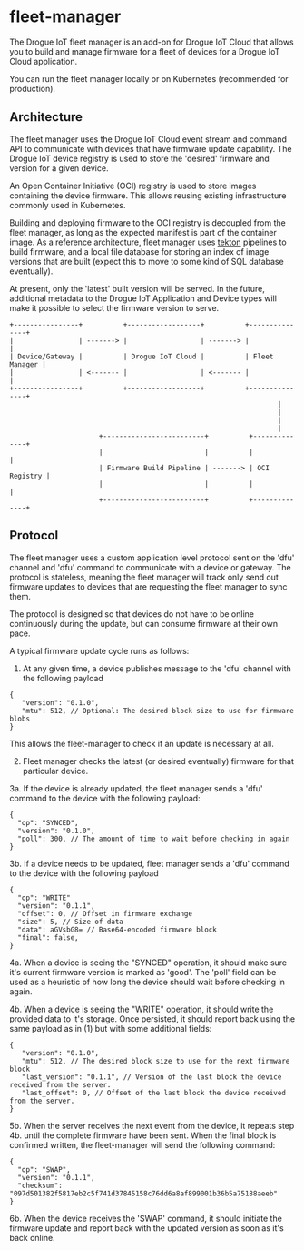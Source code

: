 # fleet-manager

The Drogue IoT fleet manager is an add-on for Drogue IoT Cloud that allows you to build and manage firmware for a fleet of devices for a Drogue IoT Cloud application.

You can run the fleet manager locally or on Kubernetes (recommended for production).

## Architecture

The fleet manager uses the Drogue IoT Cloud event stream and command API to communicate with devices that have firmware update capability. The Drogue IoT device registry is used to store the 'desired' firmware and version for a given device.

An Open Container Initiative (OCI) registry is used to store images containing the device firmware. This allows reusing existing infrastructure commonly used in Kubernetes. 

Building and deploying firmware to the OCI registry is decoupled from the fleet manager, as long as the expected manifest is part of the container image. As a reference architecture, fleet manager uses [tekton](tekton.dev) pipelines to build firmware, and a local file database for storing an index of image versions that are built (expect this to move to some kind of SQL database eventually). 

At present, only the 'latest' built version will be served. In the future, additional metadata to the Drogue IoT Application and Device types will make it possible to select the firmware version to serve.

```
+----------------+          +------------------+          +---------------+ 
|                | -------> |                  | -------> |               | 
| Device/Gateway |          | Drogue IoT Cloud |          | Fleet Manager | 
|                | <------- |                  | <------- |               | 
+----------------+          +------------------+          +---------------+ 
                                                                  |
                                                                  |
                                                                  |
                                                                  |
                      +-------------------------+          +--------------+
                      |                         |          |              |
                      | Firmware Build Pipeline | -------> | OCI Registry |
                      |                         |          |              |
                      +-------------------------+          +--------------+
```

## Protocol

The fleet manager uses a custom application level protocol sent on the 'dfu' channel and 'dfu' command to communicate with a device or gateway. The protocol is stateless, meaning the fleet manager will track only send out firmware updates to devices that are requesting the fleet manager to sync them.

The protocol is designed so that devices do not have to be online continuously during the update, but can consume firmware at their own pace.

A typical firmware update cycle runs as follows:

1. At any given time, a device publishes message to the 'dfu' channel with the following payload

```
{
   "version": "0.1.0",
   "mtu": 512, // Optional: The desired block size to use for firmware blobs
}
```

This allows the fleet-manager to check if an update is necessary at all.

2. Fleet manager checks the latest (or desired eventually) firmware for that particular device. 

3a. If the device is already updated, the fleet manager sends a 'dfu' command to the device with the following payload:

```
{
  "op": "SYNCED",
  "version": "0.1.0",
  "poll": 300, // The amount of time to wait before checking in again
}
```

3b. If a device needs to be updated, fleet manager sends a 'dfu' command to the device with the following payload

```
{
  "op": "WRITE"
  "version": "0.1.1",
  "offset": 0, // Offset in firmware exchange
  "size": 5, // Size of data
  "data": aGVsbG8= // Base64-encoded firmware block
  "final": false,
}
```

4a. When a device is seeing the "SYNCED" operation, it should make sure it's current firmware version is marked as 'good'. The 'poll' field can be used as a heuristic of how long the device should wait before checking in again.

4b. When a device is seeing the "WRITE" operation, it should write the provided data to it's storage. Once persisted, it should report back using the same payload as in (1) but with some additional fields:


```
{
   "version": "0.1.0",
   "mtu": 512, // The desired block size to use for the next firmware block
   "last_version": "0.1.1", // Version of the last block the device received from the server.
   "last_offset": 0, // Offset of the last block the device received from the server.
}
```

5b. When the server receives the next event from the device, it repeats step 4b. until the complete firmware have been sent. When the final block is confirmed written, the fleet-manager will send the following command:

```
{
  "op": "SWAP",
  "version": "0.1.1",
  "checksum": "097d501382f5817eb2c5f741d37845158c76dd6a8af899001b36b5a75188aeeb"
}
```

6b. When the device receives the 'SWAP' command, it should initiate the firmware update and report back with the updated version as soon as it's back online.
